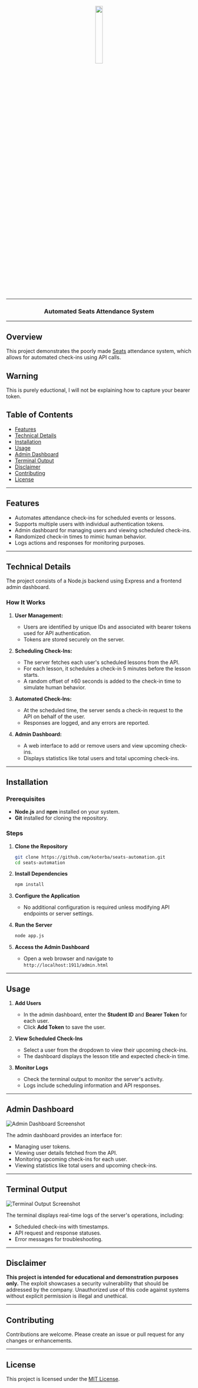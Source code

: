 <p align="center">
  <img width="20%" src="https://files.alan0.com/noseats.png" />
</p>

---

<p align="center">
  <h3 align="center">Automated Seats Attendance System</h3>
</p>

--- 


## **Overview**

This project demonstrates the poorly made [Seats](https://www.seatssoftware.com/education-technology/seats-mobile-app-for-students/) attendance system, which allows for automated check-ins using API calls.

## **Warning**

This is purely eductional, I will not be explaining how to capture your bearer token.



## **Table of Contents**

- [Features](#features)
- [Technical Details](#technical-details)
- [Installation](#installation)
- [Usage](#usage)
- [Admin Dashboard](#admin-dashboard)
- [Terminal Output](#terminal-output)
- [Disclaimer](#disclaimer)
- [Contributing](#contributing)
- [License](#license)

---

## **Features**

- Automates attendance check-ins for scheduled events or lessons.
- Supports multiple users with individual authentication tokens.
- Admin dashboard for managing users and viewing scheduled check-ins.
- Randomized check-in times to mimic human behavior.
- Logs actions and responses for monitoring purposes.

---

## **Technical Details**

The project consists of a Node.js backend using Express and a frontend admin dashboard.

### **How It Works**

1. **User Management:**
   - Users are identified by unique IDs and associated with bearer tokens used for API authentication.
   - Tokens are stored securely on the server.

2. **Scheduling Check-Ins:**
   - The server fetches each user's scheduled lessons from the API.
   - For each lesson, it schedules a check-in 5 minutes before the lesson starts.
   - A random offset of ±60 seconds is added to the check-in time to simulate human behavior.

3. **Automated Check-Ins:**
   - At the scheduled time, the server sends a check-in request to the API on behalf of the user.
   - Responses are logged, and any errors are reported.

4. **Admin Dashboard:**
   - A web interface to add or remove users and view upcoming check-ins.
   - Displays statistics like total users and total upcoming check-ins.

---

## **Installation**

### **Prerequisites**

- **Node.js** and **npm** installed on your system.
- **Git** installed for cloning the repository.

### **Steps**

1. **Clone the Repository**

   ```bash
   git clone https://github.com/koterba/seats-automation.git
   cd seats-automation
   ```

2. **Install Dependencies**

   ```bash
   npm install
   ```

3. **Configure the Application**

   - No additional configuration is required unless modifying API endpoints or server settings.

4. **Run the Server**

   ```bash
   node app.js
   ```

5. **Access the Admin Dashboard**

   - Open a web browser and navigate to `http://localhost:1911/admin.html`

---

## **Usage**

1. **Add Users**

   - In the admin dashboard, enter the **Student ID** and **Bearer Token** for each user.
   - Click **Add Token** to save the user.

2. **View Scheduled Check-Ins**

   - Select a user from the dropdown to view their upcoming check-ins.
   - The dashboard displays the lesson title and expected check-in time.

3. **Monitor Logs**

   - Check the terminal output to monitor the server's activity.
   - Logs include scheduling information and API responses.

---

## **Admin Dashboard**

![Admin Dashboard Screenshot](https://files.alan0.com/dashboard.png) <!-- Replace '#' with the path to your admin dashboard image -->

The admin dashboard provides an interface for:

- Managing user tokens.
- Viewing user details fetched from the API.
- Monitoring upcoming check-ins for each user.
- Viewing statistics like total users and upcoming check-ins.

---

## **Terminal Output**

![Terminal Output Screenshot](https://files.alan0.com/terminalExample.png) <!-- Replace '#' with the path to your terminal output image -->

The terminal displays real-time logs of the server's operations, including:

- Scheduled check-ins with timestamps.
- API request and response statuses.
- Error messages for troubleshooting.

---

## **Disclaimer**

**This project is intended for educational and demonstration purposes only.** The exploit showcases a security vulnerability that should be addressed by the company. Unauthorized use of this code against systems without explicit permission is illegal and unethical.

---

## **Contributing**

Contributions are welcome. Please create an issue or pull request for any changes or enhancements.

---

## **License**

This project is licensed under the [MIT License](LICENSE).
